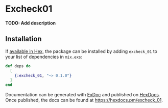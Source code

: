 # Excheck01

**TODO: Add description**

## Installation

If [available in Hex](https://hex.pm/docs/publish), the package can be installed
by adding `excheck_01` to your list of dependencies in `mix.exs`:

```elixir
def deps do
  [
    {:excheck_01, "~> 0.1.0"}
  ]
end
```

Documentation can be generated with [ExDoc](https://github.com/elixir-lang/ex_doc)
and published on [HexDocs](https://hexdocs.pm). Once published, the docs can
be found at <https://hexdocs.pm/excheck_01>.

